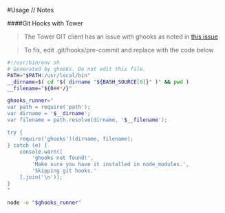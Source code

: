 #Usage // Notes

####Git Hooks with Tower

> The Tower GIT client has an issue with ghooks as noted in [this issue](https://github.com/gtramontina/ghooks/issues/18)

> To fix, edit .git/hooks/pre-commit and replace with the code below

```bash
#!/usr/bin/env sh
# Generated by ghooks. Do not edit this file.
PATH="$PATH:/usr/local/bin"
__dirname=$( cd "$( dirname "${BASH_SOURCE[0]}" )" && pwd )
__filename="${0##*/}"

ghooks_runner="
var path = require('path');
var dirname = '$__dirname';
var filename = path.resolve(dirname, '$__filename');

try {
    require('ghooks')(dirname, filename);
} catch (e) {
    console.warn([
        'ghooks not found!',
        'Make sure you have it installed in node_modules.',
        'Skipping git hooks.'
    ].join('\n'));
}
"

node -e "$ghooks_runner"
```
